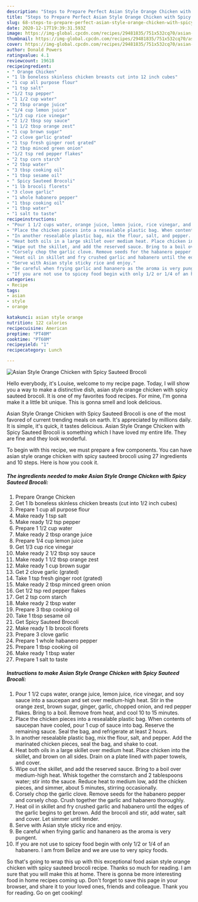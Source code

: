 ```yaml
---
description: "Steps to Prepare Perfect Asian Style Orange Chicken with Spicy Sauteed Brocoli"
title: "Steps to Prepare Perfect Asian Style Orange Chicken with Spicy Sauteed Brocoli"
slug: 68-steps-to-prepare-perfect-asian-style-orange-chicken-with-spicy-sauteed-brocoli
date: 2020-12-17T19:39:31.593Z
image: https://img-global.cpcdn.com/recipes/29481835/751x532cq70/asian-style-orange-chicken-with-spicy-sauteed-brocoli-recipe-main-photo.jpg
thumbnail: https://img-global.cpcdn.com/recipes/29481835/751x532cq70/asian-style-orange-chicken-with-spicy-sauteed-brocoli-recipe-main-photo.jpg
cover: https://img-global.cpcdn.com/recipes/29481835/751x532cq70/asian-style-orange-chicken-with-spicy-sauteed-brocoli-recipe-main-photo.jpg
author: Donald Powers
ratingvalue: 4.1
reviewcount: 19618
recipeingredient:
- " Orange Chicken"
- "1 lb boneless skinless chicken breasts cut into 12 inch cubes"
- "1 cup all purpose flour"
- "1 tsp salt"
- "1/2 tsp pepper"
- "1 1/2 cup water"
- "2 tbsp orange juice"
- "1/4 cup lemon juice"
- "1/3 cup rice vinegar"
- "2 1/2 tbsp soy sauce"
- "1 1/2 tbsp orange zest"
- "1 cup brown sugar"
- "2 clove garlic grated"
- "1 tsp fresh ginger root grated"
- "2 tbsp minced green onion"
- "1/2 tsp red pepper flakes"
- "2 tsp corn starch"
- "2 tbsp water"
- "3 tbsp cooking oil"
- "1 tbsp sesame oil"
- " Spicy Sauteed Brocoli"
- "1 lb brocoli florets"
- "3 clove garlic"
- "1 whole habanero pepper"
- "1 tbsp cooking oil"
- "1 tbsp water"
- "1 salt to taste"
recipeinstructions:
- "Pour 1 1/2 cups water, orange juice, lemon juice, rice vinegar, and soy sauce into a saucepan and set over medium-high heat. Stir in the orange zest, brown sugar, ginger, garlic, chopped onion, and red pepper flakes. Bring to a boil. Remove from heat, and cool 10 to 15 minutes."
- "Place the chicken pieces into a resealable plastic bag. When contents of saucepan have cooled, pour 1 cup of sauce into bag. Reserve the remaining sauce. Seal the bag, and refrigerate at least 2 hours."
- "In another resealable plastic bag, mix the flour, salt, and pepper. Add the marinated chicken pieces, seal the bag, and shake to coat."
- "Heat both oils in a large skillet over medium heat. Place chicken into the skillet, and brown on all sides. Drain on a plate lined with paper towels, and cover."
- "Wipe out the skillet, and add the reserved sauce. Bring to a boil over medium-high heat. Whisk together the cornstarch and 2 tablespoons water; stir into the sauce. Reduce heat to medium low, add the chicken pieces, and simmer, about 5 minutes, stirring occasionally."
- "Corsely chop the garlic clove. Remove seeds for the habanero pepper and corsely chop. Crush together the garlic and habanero thoroughly."
- "Heat oil in skillet and fry crushed garlic and habanero until the edges of the garlic begins to get brown. Add the brocoli and stir, add water, salt and cover. Let simmer until tender."
- "Serve with Asian style sticky rice and enjoy."
- "Be careful when frying garlic and hananero as the aroma is very pungent."
- "If you are not use to spicey food begin with only 1/2 or 1/4 of an habanero. I am from Belize and we are use to very spicy foods."
categories:
- Recipe
tags:
- asian
- style
- orange

katakunci: asian style orange 
nutrition: 122 calories
recipecuisine: American
preptime: "PT40M"
cooktime: "PT60M"
recipeyield: "1"
recipecategory: Lunch

---
```



![Asian Style Orange Chicken with Spicy Sauteed Brocoli](https://img-global.cpcdn.com/recipes/29481835/751x532cq70/asian-style-orange-chicken-with-spicy-sauteed-brocoli-recipe-main-photo.jpg)

Hello everybody, it's Louise, welcome to my recipe page. Today, I will show you a way to make a distinctive dish, asian style orange chicken with spicy sauteed brocoli. It is one of my favorites food recipes. For mine, I'm gonna make it a little bit unique. This is gonna smell and look delicious.

Asian Style Orange Chicken with Spicy Sauteed Brocoli is one of the most favored of current trending meals on earth. It's appreciated by millions daily. It is simple, it's quick, it tastes delicious. Asian Style Orange Chicken with Spicy Sauteed Brocoli is something which I have loved my entire life. They are fine and they look wonderful.




To begin with this recipe, we must prepare a few components. You can have asian style orange chicken with spicy sauteed brocoli using 27 ingredients and 10 steps. Here is how you cook it.

<!--inarticleads1-->

##### The ingredients needed to make Asian Style Orange Chicken with Spicy Sauteed Brocoli:

1. Prepare  Orange Chicken
1. Get 1 lb boneless skinless chicken breasts (cut into 1/2 inch cubes)
1. Prepare 1 cup all purpose flour
1. Make ready 1 tsp salt
1. Make ready 1/2 tsp pepper
1. Prepare 1 1/2 cup water
1. Make ready 2 tbsp orange juice
1. Prepare 1/4 cup lemon juice
1. Get 1/3 cup rice vinegar
1. Make ready 2 1/2 tbsp soy sauce
1. Make ready 1 1/2 tbsp orange zest
1. Make ready 1 cup brown sugar
1. Get 2 clove garlic (grated)
1. Take 1 tsp fresh ginger root (grated)
1. Make ready 2 tbsp minced green onion
1. Get 1/2 tsp red pepper flakes
1. Get 2 tsp corn starch
1. Make ready 2 tbsp water
1. Prepare 3 tbsp cooking oil
1. Take 1 tbsp sesame oil
1. Get  Spicy Sauteed Brocoli
1. Make ready 1 lb brocoli florets
1. Prepare 3 clove garlic
1. Prepare 1 whole habanero pepper
1. Prepare 1 tbsp cooking oil
1. Make ready 1 tbsp water
1. Prepare 1 salt to taste




<!--inarticleads2-->

##### Instructions to make Asian Style Orange Chicken with Spicy Sauteed Brocoli:

1. Pour 1 1/2 cups water, orange juice, lemon juice, rice vinegar, and soy sauce into a saucepan and set over medium-high heat. Stir in the orange zest, brown sugar, ginger, garlic, chopped onion, and red pepper flakes. Bring to a boil. Remove from heat, and cool 10 to 15 minutes.
1. Place the chicken pieces into a resealable plastic bag. When contents of saucepan have cooled, pour 1 cup of sauce into bag. Reserve the remaining sauce. Seal the bag, and refrigerate at least 2 hours.
1. In another resealable plastic bag, mix the flour, salt, and pepper. Add the marinated chicken pieces, seal the bag, and shake to coat.
1. Heat both oils in a large skillet over medium heat. Place chicken into the skillet, and brown on all sides. Drain on a plate lined with paper towels, and cover.
1. Wipe out the skillet, and add the reserved sauce. Bring to a boil over medium-high heat. Whisk together the cornstarch and 2 tablespoons water; stir into the sauce. Reduce heat to medium low, add the chicken pieces, and simmer, about 5 minutes, stirring occasionally.
1. Corsely chop the garlic clove. Remove seeds for the habanero pepper and corsely chop. Crush together the garlic and habanero thoroughly.
1. Heat oil in skillet and fry crushed garlic and habanero until the edges of the garlic begins to get brown. Add the brocoli and stir, add water, salt and cover. Let simmer until tender.
1. Serve with Asian style sticky rice and enjoy.
1. Be careful when frying garlic and hananero as the aroma is very pungent.
1. If you are not use to spicey food begin with only 1/2 or 1/4 of an habanero. I am from Belize and we are use to very spicy foods.




So that's going to wrap this up with this exceptional food asian style orange chicken with spicy sauteed brocoli recipe. Thanks so much for reading. I am sure that you will make this at home. There is gonna be more interesting food in home recipes coming up. Don't forget to save this page in your browser, and share it to your loved ones, friends and colleague. Thank you for reading. Go on get cooking!
